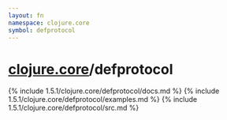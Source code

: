 ```yaml
---
layout: fn
namespace: clojure.core
symbol: defprotocol
---
```


# [clojure.core](../)/defprotocol

{% include 1.5.1/clojure.core/defprotocol/docs.md %}
{% include 1.5.1/clojure.core/defprotocol/examples.md %}
{% include 1.5.1/clojure.core/defprotocol/src.md %}

